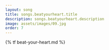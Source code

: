 ```yaml
---
layout: song
title: songs.beatyourheart.title
description: songs.beatyourheart.description
image: assets/images/09.jpg
order: 7
---
```


{% tf beat-your-heart.md %}
